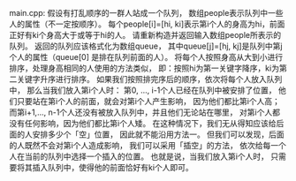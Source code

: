 main.cpp:
假设有打乱顺序的一群人站成一个队列，
数组people表示队列中一些人的属性（不一定按顺序）。
每个people[i]=[hi, ki]表示第i个人的身高为hi，前面正好有ki个身高大于或等于hi的人。
请重新构造并返回输入数组people所表示的队列。
返回的队列应该格式化为数组queue，
其中queue[j]=[hj, kj]是队列中第j个人的属性（queue[0] 是排在队列前面的人）。
将每个人按照身高从大到小进行排序，处理身高相同的人使用的方法类似，
即：按照hi为第一关键字降序，ki为第二关键字升序进行排序。
如果我们按照排完序后的顺序，依次将每个人放入队列中，
那么当我们放入第i个人时：
第0, ..., i-1个人已经在队列中被安排了位置，
他们只要站在第i个人的前面，就会对第i个人产生影响，
因为他们都比第i个人高；
而第i+1,..., n-1个人还没有被放入队列中，并且他们无论站在哪里，
对第i个人都没有任何影响，因为他们都比第i个人矮。
在这种情况下，我们无从得知应该给后面的人安排多少个「空」位置，
因此就不能沿用方法一。
但我们可以发现，后面的人既然不会对第i个人造成影响，
我们可以采用「插空」的方法，
依次给每一个人在当前的队列中选择一个插入的位置。
也就是说，当我们放入第i个人时，
只需要将其插入队列中，使得他的前面恰好有ki个人即可。
